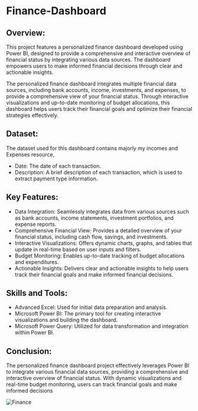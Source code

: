 # Finance-Dashboard

## Overview:
This project features a personalized finance dashboard developed using Power BI, designed to provide a comprehensive and interactive overview of financial status by integrating various data sources. The dashboard empowers users to make informed financial decisions through clear and actionable insights.

The personalized finance dashboard integrates multiple financial data sources, including bank accounts, income, investments, and expenses, to provide a comprehensive view of your financial status. Through interactive visualizations and up-to-date monitoring of budget allocations, this dashboard helps users track their financial goals and optimize their financial strategies effectively.

## Dataset:
The dataset used for this dashboard contains majorly my incomes and Expenses resource,

* Date: The date of each transaction.
* Description: A brief description of each transaction, which is used to extract payment type information.

## Key Features:
* Data Integration: Seamlessly integrates data from various sources such as bank accounts, income statements, investment portfolios, and expense reports.
* Comprehensive Financial View: Provides a detailed overview of your financial status, including cash flow, savings, and investments.
* Interactive Visualizations: Offers dynamic charts, graphs, and tables that update in real-time based on user inputs and filters.
* Budget Monitoring: Enables up-to-date tracking of budget allocations and expenditures.
* Actionable Insights: Delivers clear and actionable insights to help users track their financial goals and make informed financial decisions.

## Skills and Tools:
* Advanced Excel: Used for initial data preparation and analysis.
* Microsoft Power BI: The primary tool for creating interactive visualizations and building the dashboard.
* Microsoft Power Query: Utilized for data transformation and integration within Power BI.

## Conclusion:
The personalized finance dashboard project effectively leverages Power BI to integrate various financial data sources, providing a comprehensive and interactive overview of financial status. With dynamic visualizations and real-time budget monitoring, users can track financial goals and make informed decisions

![Finance](https://github.com/pks7205/Personal-Finance-Dashboard/assets/169264134/2c034f26-88f3-49fd-bd9b-8d317f5e7263)


